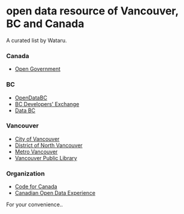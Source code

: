 # open data resource of Vancouver, BC and Canada
A curated list by Wataru.

### Canada
* [Open Government](http://open.canada.ca/en/maps/open-data-canada)

### BC
* [OpenDataBC](https://www.opendatabc.ca/dataset)
* [BC Developers' Exchange](https://bcdevexchange.org/#/resources)
* [Data BC](http://www.data.gov.bc.ca/)

### Vancouver
* [City of Vancouver](http://data.vancouver.ca/datacatalogue/)
* [District of North Vancouver](http://geoweb.dnv.org/index.html)
* [Metro Vancouver](http://www.metrovancouver.org/data)
* [Vancouver Public Library](http://www.vpl.ca/opendata)

### Organization
* [Code for Canada](http://community.codeforcanada.org/)
* [Canadian Open Data Experience](https://www.canadianopendataexperience.ca/)

For your convenience..
